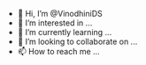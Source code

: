 - 👋 Hi, I’m @VinodhiniDS
- 👀 I’m interested in ...
- 🌱 I’m currently learning ...
- 💞️ I’m looking to collaborate on ...
- 📫 How to reach me ...

<!---
VinodhiniDS/VinodhiniDS is a ✨ special ✨ repository because its `README.md` (this file) appears on your GitHub profile.
You can click the Preview link to take a look at your changes.
--->
